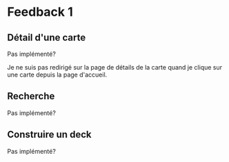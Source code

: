# Feedback 1


## Détail d'une carte


Pas implémenté?


Je ne suis pas redirigé sur la page de détails de la carte quand je clique sur une carte depuis la page d'accueil.




## Recherche


Pas implémenté?





## Construire un deck


Pas implémenté?




